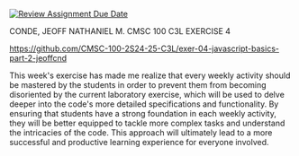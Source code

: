 [![Review Assignment Due Date](https://classroom.github.com/assets/deadline-readme-button-22041afd0340ce965d47ae6ef1cefeee28c7c493a6346c4f15d667ab976d596c.svg)](https://classroom.github.com/a/iUr6FluD)


CONDE, JEOFF NATHANIEL M.
CMSC 100 C3L
EXERCISE 4

https://github.com/CMSC-100-2S24-25-C3L/exer-04-javascript-basics-part-2-jeoffcnd

This week's exercise has made me realize that every weekly activity should be mastered by the students in order to prevent them from becoming disoriented by the current laboratory exercise, which will be used to delve deeper into the code's more detailed specifications and functionality. By ensuring that students have a strong foundation in each weekly activity, they will be better equipped to tackle more complex tasks and understand the intricacies of the code. This approach will ultimately lead to a more successful and productive learning experience for everyone involved. 
